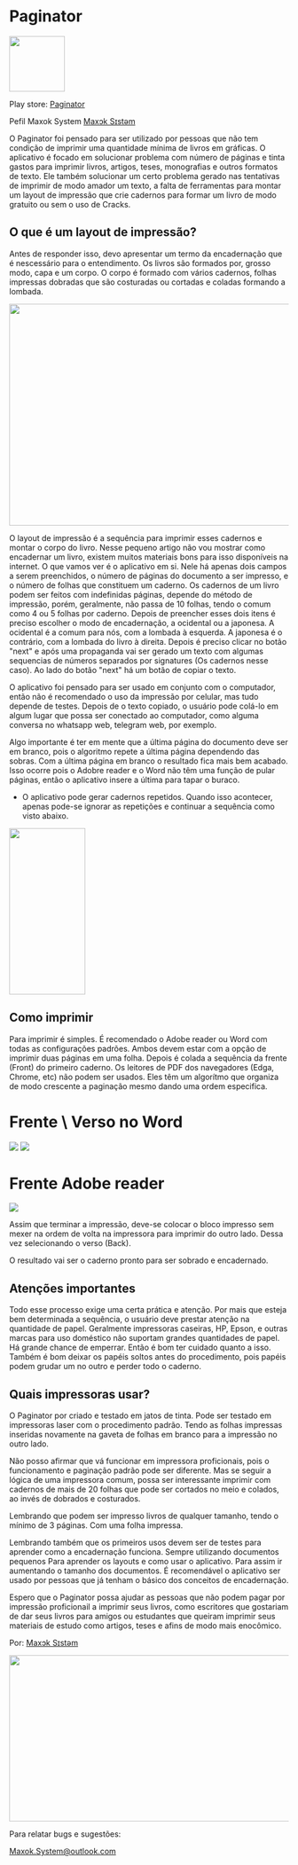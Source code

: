 # Paginator

<img src="https://github.com/alexisjunkes/Paginator/blob/main/paginator_icone_002.jpg?raw=true" width="100" height="100">  


Play store: [Paginator](https://play.google.com/store/apps/details?id=p.Paginador)

Pefil Maxok System [Maxɔk Sɪstəm](https://play.google.com/store/apps/dev?id=8889048160709029603)


O Paginator foi pensado para ser utilizado por pessoas que não tem condição de imprimir uma quantidade mínima de livros em gráficas. 
O aplicativo é focado em solucionar problema com número de páginas e tinta gastos para imprimir livros, artigos, teses, monografias e outros formatos de texto. 
Ele também solucionar um certo problema gerado nas tentativas de imprimir de modo amador um texto, a falta de ferramentas para montar um layout de impressão que crie cadernos para formar um livro de modo gratuito ou sem o uso de Cracks.

## O que é um layout de impressão?

Antes de responder isso, devo apresentar um termo da encadernação que é nescessário para o entendimento. 
Os livros são formados por, grosso modo, capa e um corpo. O corpo é formado com vários cadernos, folhas impressas dobradas que são costuradas ou cortadas e coladas formando a lombada.


<img src="https://github.com/alexisjunkes/Paginator/blob/main/WhatsApp%20Image%202021-05-26%20at%2013.11.16001.jpg?raw=true" width="533" height="400">

O layout de impressão é a sequência para imprimir esses cadernos e montar o corpo do livro. 
Nesse pequeno artigo não vou mostrar como encadernar um livro, existem muitos materiais bons para isso disponíveis na internet. 
O que vamos ver é o aplicativo em si. 
Nele há apenas dois campos a serem preenchidos, o número de páginas do documento a ser impresso, e o número de folhas que constituem um caderno. 
Os cadernos de um livro podem ser feitos com indefinidas páginas, depende do método de impressão, porém, geralmente, não passa de 10 folhas, tendo o comum como 4 ou 5 folhas por caderno. 
Depois de preencher esses dois itens é preciso escolher o modo de encadernação, a ocidental ou a japonesa. A ocidental é a comum para nós, com a lombada à esquerda. A japonesa é o contrário, com a lombada do livro à direita.
Depois é preciso clicar no botão "next" e após uma propaganda vai ser gerado um texto com algumas sequencias de números separados por signatures (Os cadernos nesse caso). Ao lado do botão "next" há um botão de copiar o texto. 

O aplicativo foi pensado para ser usado em conjunto com o computador, então não é recomendado o uso da impressão por celular, mas tudo depende de testes.
Depois de o texto copiado, o usuário pode colá-lo em algum lugar que possa ser conectado ao computador, como alguma conversa no whatsapp web, telegram web, por exemplo.

Algo importante é ter em mente que a última página do documento deve ser em branco, pois o algoritmo repete a última página dependendo das sobras. Com a última página em branco o resultado fica mais bem acabado. Isso ocorre pois o Adobre reader e o Word não têm uma função de pular páginas, então o aplicativo insere a última para tapar o buraco. 

* O aplicativo pode gerar cadernos repetidos. Quando isso acontecer, apenas pode-se ignorar  as repetições e continuar a sequência como visto abaixo.

<img src="https://github.com/alexisjunkes/Paginator/blob/main/2021-05-26%20at%2023.58.16jjjjjj.jpg?raw=true" width="137" height="300"/>

## Como imprimir

Para imprimir é simples. É recomendado o Adobe reader ou Word com todas as configurações padrões. Ambos devem estar com a opção de imprimir duas páginas em uma folha. 
Depois é colada a sequência da frente (Front) do primeiro caderno. Os leitores de PDF dos navegadores (Edga, Chrome, etc) não podem ser usados. Eles têm um algorítmo que organiza de modo crescente a paginação mesmo dando uma ordem especifica.

# Frente  \\  Verso no Word

<img src="https://github.com/alexisjunkes/Paginator/blob/main/Captura%20de%20Tela%20(353).png?raw=true"/>  <img src="https://raw.githubusercontent.com/alexisjunkes/Paginator/main/Captura%20de%20Tela%20(354).png?raw=true"/>   

# Frente Adobe reader

<img src="https://github.com/alexisjunkes/Paginator/blob/main/Captura%20de%20Tela%20(356).jpg?raw=true"/>  

Assim que terminar a impressão, deve-se colocar o bloco impresso sem mexer na ordem de volta na impressora para imprimir do outro lado. Dessa vez selecionando o verso (Back).

O resultado vai ser o caderno pronto para ser sobrado e encadernado.

## Atenções importantes

Todo esse processo exige uma certa prática e atenção. Por mais que esteja bem determinada a sequência, o usuário deve prestar atenção na quantidade de papel. Geralmente impressoras caseiras, HP, Epson, e outras marcas para uso doméstico não suportam grandes quantidades de papel. Há grande chance de emperrar. Então é bom ter cuidado quanto a isso. 
Também é bom deixar os papéis soltos antes do procedimento, pois papéis podem grudar um no outro e perder todo o caderno. 

## Quais impressoras usar?
O Paginator por criado e testado em jatos de tinta. Pode ser testado em impressoras laser com o procedimento padrão. Tendo as folhas impressas inseridas novamente na gaveta de folhas em branco para a impressão no outro lado. 

Não posso afirmar que vá funcionar em impressora proficionais, pois o funcionamento e paginação padrão pode ser diferente. Mas se seguir a lógica de uma impressora comum, possa ser interessante imprimir com cadernos de mais de 20 folhas que pode ser cortados no meio e colados, ao invés de dobrados e costurados.

Lembrando que podem ser impresso livros de qualquer tamanho, tendo o mínimo de 3 páginas. Com uma folha impressa.

Lembrando também que os primeiros usos devem ser de testes para aprender como a encadernação funciona. Sempre utilizando documentos pequenos Para aprender os layouts e como usar o aplicativo. Para assim ir aumentando o tamanho dos documentos.
É recomendável o aplicativo ser usado por pessoas que já tenham o básico dos conceitos de encadernação.


Espero que o Paginator possa ajudar as pessoas que não podem pagar por impressão proficionail a imprimir seus livros, como escritores que gostariam de dar seus livros para amigos ou estudantes que queiram imprimir seus materiais de estudo como artigos, teses e afins de modo mais enocômico.

Por: [Maxɔk Sɪstəm](https://play.google.com/store/apps/dev?id=8889048160709029603)

<img src="https://github.com/alexisjunkes/Paginator/blob/main/MAxok_system_logo001.jpg?raw=true" width="533" height="300">

Para relatar bugs e sugestões:

Maxok.System@outlook.com
